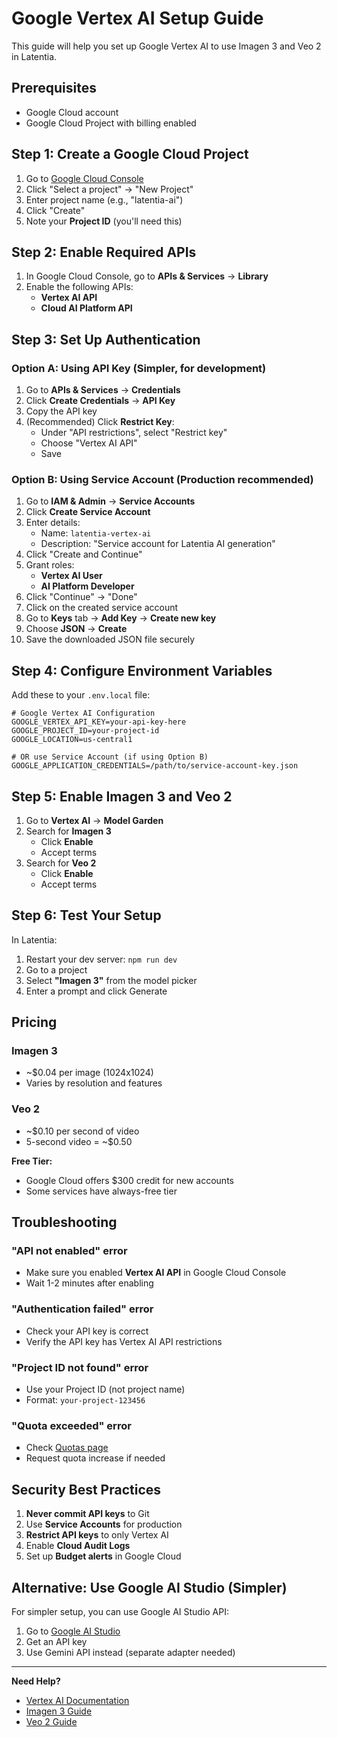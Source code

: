 # Google Vertex AI Setup Guide

This guide will help you set up Google Vertex AI to use Imagen 3 and Veo 2 in Latentia.

## Prerequisites

- Google Cloud account
- Google Cloud Project with billing enabled

## Step 1: Create a Google Cloud Project

1. Go to [Google Cloud Console](https://console.cloud.google.com/)
2. Click "Select a project" → "New Project"
3. Enter project name (e.g., "latentia-ai")
4. Click "Create"
5. Note your **Project ID** (you'll need this)

## Step 2: Enable Required APIs

1. In Google Cloud Console, go to **APIs & Services** → **Library**
2. Enable the following APIs:
   - **Vertex AI API**
   - **Cloud AI Platform API**

## Step 3: Set Up Authentication

### Option A: Using API Key (Simpler, for development)

1. Go to **APIs & Services** → **Credentials**
2. Click **Create Credentials** → **API Key**
3. Copy the API key
4. (Recommended) Click **Restrict Key**:
   - Under "API restrictions", select "Restrict key"
   - Choose "Vertex AI API"
   - Save

### Option B: Using Service Account (Production recommended)

1. Go to **IAM & Admin** → **Service Accounts**
2. Click **Create Service Account**
3. Enter details:
   - Name: `latentia-vertex-ai`
   - Description: "Service account for Latentia AI generation"
4. Click "Create and Continue"
5. Grant roles:
   - **Vertex AI User**
   - **AI Platform Developer**
6. Click "Continue" → "Done"
7. Click on the created service account
8. Go to **Keys** tab → **Add Key** → **Create new key**
9. Choose **JSON** → **Create**
10. Save the downloaded JSON file securely

## Step 4: Configure Environment Variables

Add these to your `.env.local` file:

```env
# Google Vertex AI Configuration
GOOGLE_VERTEX_API_KEY=your-api-key-here
GOOGLE_PROJECT_ID=your-project-id
GOOGLE_LOCATION=us-central1

# OR use Service Account (if using Option B)
GOOGLE_APPLICATION_CREDENTIALS=/path/to/service-account-key.json
```

## Step 5: Enable Imagen 3 and Veo 2

1. Go to **Vertex AI** → **Model Garden**
2. Search for **Imagen 3**
   - Click **Enable**
   - Accept terms
3. Search for **Veo 2**
   - Click **Enable**
   - Accept terms

## Step 6: Test Your Setup

In Latentia:
1. Restart your dev server: `npm run dev`
2. Go to a project
3. Select **"Imagen 3"** from the model picker
4. Enter a prompt and click Generate

## Pricing

### Imagen 3
- ~$0.04 per image (1024x1024)
- Varies by resolution and features

### Veo 2
- ~$0.10 per second of video
- 5-second video = ~$0.50

**Free Tier:**
- Google Cloud offers $300 credit for new accounts
- Some services have always-free tier

## Troubleshooting

### "API not enabled" error
- Make sure you enabled **Vertex AI API** in Google Cloud Console
- Wait 1-2 minutes after enabling

### "Authentication failed" error
- Check your API key is correct
- Verify the API key has Vertex AI API restrictions

### "Project ID not found" error
- Use your Project ID (not project name)
- Format: `your-project-123456`

### "Quota exceeded" error
- Check [Quotas page](https://console.cloud.google.com/iam-admin/quotas)
- Request quota increase if needed

## Security Best Practices

1. **Never commit API keys** to Git
2. Use **Service Accounts** for production
3. **Restrict API keys** to only Vertex AI
4. Enable **Cloud Audit Logs**
5. Set up **Budget alerts** in Google Cloud

## Alternative: Use Google AI Studio (Simpler)

For simpler setup, you can use Google AI Studio API:
1. Go to [Google AI Studio](https://makersuite.google.com/)
2. Get an API key
3. Use Gemini API instead (separate adapter needed)

---

**Need Help?**
- [Vertex AI Documentation](https://cloud.google.com/vertex-ai/docs)
- [Imagen 3 Guide](https://cloud.google.com/vertex-ai/docs/generative-ai/image/overview)
- [Veo 2 Guide](https://cloud.google.com/vertex-ai/docs/generative-ai/video/overview)


